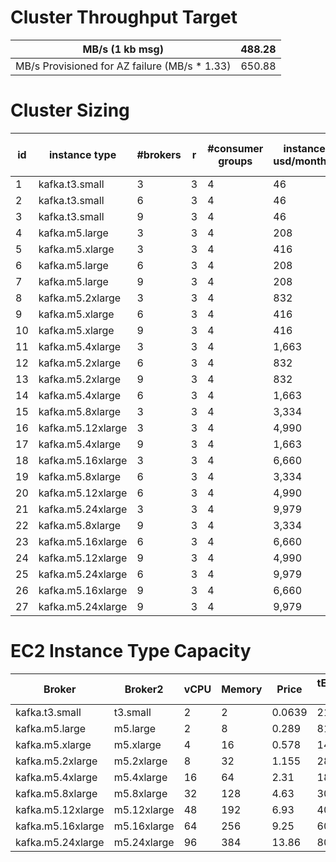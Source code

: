 # Cluster Throughput Target
| MB/s (1 kb msg)                                | 488.28 |
| ---------------------------------------------- | ------ |
| MB/s Provisioned for AZ failure (MB/s \* 1.33) | 650.88 |



# Cluster Sizing
| id  | instance type     | #brokers | r   | #consumer groups | instance usd/monthly | tEC2network | max(tEC2network) | max(tEC2network) \* #brokers/(#consumer groups + r-1) | tstorage | max(tstorage) | IO Bound? | provisioning throughput | provisioned throughput usd/monthly | max(tstorage) \* #brokers/r | max(tcluster) | cluster usd/monthly |
| --- | ----------------- | -------- | --- | ---------------- | -------------------- | ----------- | ---------------- | ----------------------------------------------------- | -------- | ------------- | --------- | ----------------------- | ---------------------------------- | --------------------------- | ------------- | ------------------- |
| 1   | kafka.t3.small    | 3        | 3   | 4                | 46                   | 640         | 512              | 256                                                   | 22       | 17            | 1         | 613                     | 65                                 | 630                         | 256           | 332                 |
| 2   | kafka.t3.small    | 6        | 3   | 4                | 46                   | 640         | 512              | 512                                                   | 22       | 17            | 1         | 613                     | 65                                 | 1260                        | 512           | 664                 |
| 3   | kafka.t3.small    | 9        | 3   | 4                | 46                   | 640         | 512              | 768                                                   | 22       | 17            | 1         | 613                     | 65                                 | 1891                        | 768           | 996                 |
| 4   | kafka.m5.large    | 3        | 3   | 4                | 208                  | 640         | 512              | 256                                                   | 81       | 65            | 1         | 538                     | 57                                 | 603                         | 256           | 795                 |
| 5   | kafka.m5.xlarge   | 3        | 3   | 4                | 416                  | 640         | 512              | 256                                                   | 144      | 115           | 1         | 460                     | 49                                 | 575                         | 256           | 1,394               |
| 6   | kafka.m5.large    | 6        | 3   | 4                | 208                  | 640         | 512              | 512                                                   | 81       | 65            | 1         | 538                     | 57                                 | 1207                        | 512           | 1,590               |
| 7   | kafka.m5.large    | 9        | 3   | 4                | 208                  | 640         | 512              | 768                                                   | 81       | 65            | 1         | 538                     | 57                                 | 1810                        | 768           | 2,384               |
| 8   | kafka.m5.2xlarge  | 3        | 3   | 4                | 832                  | 640         | 512              | 256                                                   | 288      | 230           | 1         | 281                     | 30                                 | 511                         | 256           | 2,584               |
| 9   | kafka.m5.xlarge   | 6        | 3   | 4                | 416                  | 640         | 512              | 512                                                   | 144      | 115           | 1         | 460                     | 49                                 | 1151                        | 512           | 2,789               |
| 10  | kafka.m5.xlarge   | 9        | 3   | 4                | 416                  | 640         | 512              | 768                                                   | 144      | 115           | 1         | 460                     | 49                                 | 1726                        | 768           | 4,183               |
| 11  | kafka.m5.4xlarge  | 3        | 3   | 4                | 1,663                | 640         | 512              | 256                                                   | 18750    | 15000         | 0         | 0                       | -                                  | 15000                       | 256           | 4,990               |
| 12  | kafka.m5.2xlarge  | 6        | 3   | 4                | 832                  | 640         | 512              | 512                                                   | 288      | 230           | 1         | 281                     | 30                                 | 1021                        | 512           | 5,167               |
| 13  | kafka.m5.2xlarge  | 9        | 3   | 4                | 832                  | 640         | 512              | 768                                                   | 288      | 230           | 1         | 281                     | 30                                 | 1532                        | 768           | 7,751               |
| 14  | kafka.m5.4xlarge  | 6        | 3   | 4                | 1,663                | 640         | 512              | 512                                                   | 18750    | 15000         | 0         | 0                       | -                                  | 30000                       | 512           | 9,979               |
| 15  | kafka.m5.8xlarge  | 3        | 3   | 4                | 3,334                | 1280        | 1024             | 512                                                   | 30000    | 24000         | 0         | 0                       | -                                  | 24000                       | 512           | 10,001              |
| 16  | kafka.m5.12xlarge | 3        | 3   | 4                | 4,990                | 1536        | 1229             | 614                                                   | 40000    | 32000         | 0         | 0                       | -                                  | 32000                       | 614           | 14,969              |
| 17  | kafka.m5.4xlarge  | 9        | 3   | 4                | 1,663                | 640         | 512              | 768                                                   | 18750    | 15000         | 0         | 0                       | -                                  | 45000                       | 768           | 14,969              |
| 18  | kafka.m5.16xlarge | 3        | 3   | 4                | 6,660                | 2560        | 2048             | 1024                                                  | 60000    | 48000         | 0         | 0                       | -                                  | 48000                       | 1024          | 19,980              |
| 19  | kafka.m5.8xlarge  | 6        | 3   | 4                | 3,334                | 1280        | 1024             | 1024                                                  | 30000    | 24000         | 0         | 0                       | -                                  | 48000                       | 1024          | 20,002              |
| 20  | kafka.m5.12xlarge | 6        | 3   | 4                | 4,990                | 1536        | 1229             | 1229                                                  | 40000    | 32000         | 0         | 0                       | -                                  | 64000                       | 1229          | 29,938              |
| 21  | kafka.m5.24xlarge | 3        | 3   | 4                | 9,979                | 3200        | 2560             | 1280                                                  | 80000    | 64000         | 0         | 0                       | -                                  | 64000                       | 1280          | 29,938              |
| 22  | kafka.m5.8xlarge  | 9        | 3   | 4                | 3,334                | 1280        | 1024             | 1536                                                  | 30000    | 24000         | 0         | 0                       | -                                  | 72000                       | 1536          | 30,002              |
| 23  | kafka.m5.16xlarge | 6        | 3   | 4                | 6,660                | 2560        | 2048             | 2048                                                  | 60000    | 48000         | 0         | 0                       | -                                  | 96000                       | 2048          | 39,960              |
| 24  | kafka.m5.12xlarge | 9        | 3   | 4                | 4,990                | 1536        | 1229             | 1843                                                  | 40000    | 32000         | 0         | 0                       | -                                  | 96000                       | 1843          | 44,906              |
| 25  | kafka.m5.24xlarge | 6        | 3   | 4                | 9,979                | 3200        | 2560             | 2560                                                  | 80000    | 64000         | 0         | 0                       | -                                  | 128000                      | 2560          | 59,875              |
| 26  | kafka.m5.16xlarge | 9        | 3   | 4                | 6,660                | 2560        | 2048             | 3072                                                  | 60000    | 48000         | 0         | 0                       | -                                  | 144000                      | 3072          | 59,940              |
| 27  | kafka.m5.24xlarge | 9        | 3   | 4                | 9,979                | 3200        | 2560             | 3840                                                  | 80000    | 64000         | 0         | 0                       | -                                  | 192000                      | 3840          | 89,813              |


# EC2 Instance Type Capacity
| Broker            | Broker2     | vCPU | Memory | Price  | tEBSnetwork MB/s | tEC2network Gb/s | tEC2network MB/s |
| ----------------- | ----------- | ---- | ------ | ------ | ---------------- | ---------------- | ---------------- |
| kafka.t3.small    | t3.small    | 2    | 2      | 0.0639 | 21.75            | 5                | 640              |
| kafka.m5.large    | m5.large    | 2    | 8      | 0.289  | 81.25            | 5                | 640              |
| kafka.m5.xlarge   | m5.xlarge   | 4    | 16     | 0.578  | 143.75           | 5                | 640              |
| kafka.m5.2xlarge  | m5.2xlarge  | 8    | 32     | 1.155  | 287.5            | 5                | 640              |
| kafka.m5.4xlarge  | m5.4xlarge  | 16   | 64     | 2.31   | 18750            | 5                | 640              |
| kafka.m5.8xlarge  | m5.8xlarge  | 32   | 128    | 4.63   | 30000            | 10               | 1280             |
| kafka.m5.12xlarge | m5.12xlarge | 48   | 192    | 6.93   | 40000            | 12               | 1536             |
| kafka.m5.16xlarge | m5.16xlarge | 64   | 256    | 9.25   | 60000            | 20               | 2560             |
| kafka.m5.24xlarge | m5.24xlarge | 96   | 384    | 13.86  | 80000            | 25               | 3200             |